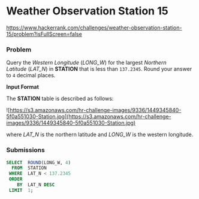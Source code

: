 # Weather Observation Station 15

https://www.hackerrank.com/challenges/weather-observation-station-15/problem?isFullScreen=false

### Problem

Query the *Western Longitude* (*LONG_W*) for the largest *Northern Latitude* (*LAT_N*) in **STATION** that is less than `137.2345`. Round your answer to `4` decimal places.

**Input Format**

The **STATION** table is described as follows:

![https://s3.amazonaws.com/hr-challenge-images/9336/1449345840-5f0a551030-Station.jpg](https://s3.amazonaws.com/hr-challenge-images/9336/1449345840-5f0a551030-Station.jpg)

where *LAT_N* is the northern latitude and *LONG_W* is the western longitude.

### Submissions

```sql
SELECT  ROUND(LONG_W, 4)
  FROM  STATION
 WHERE  LAT_N < 137.2345
 ORDER
    BY  LAT_N DESC
 LIMIT  1;
```